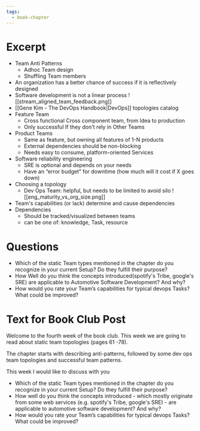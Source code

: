 ```yaml
---
tags:
  - book-chapter
---
```

# Excerpt

- Team Anti Patterns
    - Adhoc Team design
    - Shuffling Team members
- An organization has a better chance of success if it is reflectively designed
- Software development is not a linear process
![[stream_aligned_team_feedback.png]]
- [[Gene Kim - The DevOps Handbook|DevOps]] topologies catalog
- Feature Team
    - Cross functional Cross component team, from Idea to production
    - Only successful If they don't rely in Other Teams
- Product Teams
    - Same as feature, but owning all features of 1-N products
    - External dependencies should be non-blocking
    - Needs easy to consume, platform-oriented Services
- Software reliability engineering
    - SRE is optional and depends on your needs
    - Have an “error budget” for downtime (how much will it cost if X goes down)
- Choosing a topology
    - Dev Ops Team: helpful, but needs to be limited to avoid silo
![[eng_maturity_vs_org_size.png]]
- Team's capabilities (or lack) determine and cause dependencies
- Dependencies
    - Should be tracked/visualized between teams
    - can be one of: knowledge, Task, resource

# Questions

- Which of the static Team types mentioned in the chapter do you recognize in your current Setup? Do they fulfill their purpose?
- How Well do you think the concepts introduced(spotify's Tribe, google's SRE) are applicable to Automotive Software Development? And why?
- How would you rate your Team’s capabilities for typical devops Tasks? What could be improved?

# Text for Book Club Post

Welcome to the fourth week of the book club. This week we are going to read about static team topologies (pages 61 -78).

The chapter starts with describing anti-patterns, followed by some dev ops team topologies and successful team patterns.

This week I would like to discuss with you

- Which of the static Team types mentioned in the chapter do you recognize in your current Setup? Do they fulfill their purpose?
- How well do you think the concepts introduced - which mostly originate from some web services (e.g. spotify's Tribe, google's SRE) - are applicable to automotive software development? And why?
- How would you rate your Team’s capabilities for typical devops Tasks? What could be improved?
